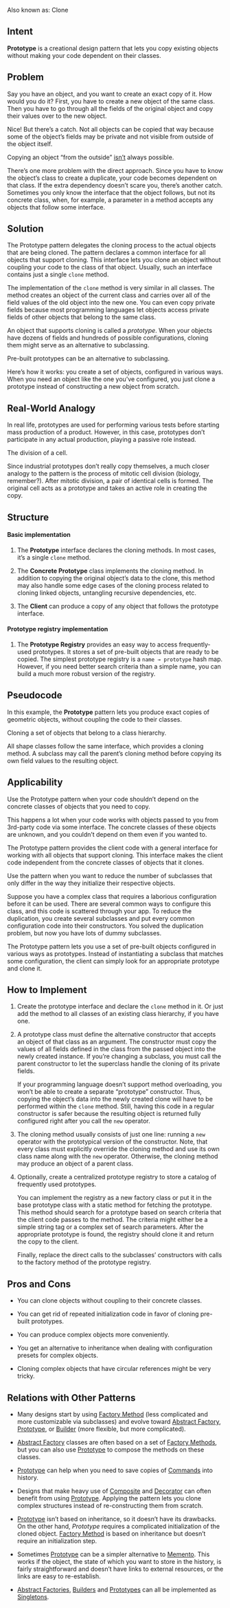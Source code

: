 Also known as: Clone

## Intent

**Prototype** is a creational design pattern that lets you copy existing objects without making your code dependent on their classes.


## Problem

Say you have an object, and you want to create an exact copy of it. How would you do it? First, you have to create a new object of the same class. Then you have to go through all the fields of the original object and copy their values over to the new object.

Nice! But there’s a catch. Not all objects can be copied that way because some of the object’s fields may be private and not visible from outside of the object itself.

Copying an object “from the outside” [isn’t](https://refactoring.guru/cargo-cult) always possible.

There’s one more problem with the direct approach. Since you have to know the object’s class to create a duplicate, your code becomes dependent on that class. If the extra dependency doesn’t scare you, there’s another catch. Sometimes you only know the interface that the object follows, but not its concrete class, when, for example, a parameter in a method accepts any objects that follow some interface.

## Solution

The Prototype pattern delegates the cloning process to the actual objects that are being cloned. The pattern declares a common interface for all objects that support cloning. This interface lets you clone an object without coupling your code to the class of that object. Usually, such an interface contains just a single `clone` method.

The implementation of the `clone` method is very similar in all classes. The method creates an object of the current class and carries over all of the field values of the old object into the new one. You can even copy private fields because most programming languages let objects access private fields of other objects that belong to the same class.

An object that supports cloning is called a _prototype_. When your objects have dozens of fields and hundreds of possible configurations, cloning them might serve as an alternative to subclassing.

Pre-built prototypes can be an alternative to subclassing.

Here’s how it works: you create a set of objects, configured in various ways. When you need an object like the one you’ve configured, you just clone a prototype instead of constructing a new object from scratch.

## Real-World Analogy

In real life, prototypes are used for performing various tests before starting mass production of a product. However, in this case, prototypes don’t participate in any actual production, playing a passive role instead.

The division of a cell.

Since industrial prototypes don’t really copy themselves, a much closer analogy to the pattern is the process of mitotic cell division (biology, remember?). After mitotic division, a pair of identical cells is formed. The original cell acts as a prototype and takes an active role in creating the copy.

## Structure

#### Basic implementation

1.  The **Prototype** interface declares the cloning methods. In most cases, it’s a single `clone` method.
    
2.  The **Concrete Prototype** class implements the cloning method. In addition to copying the original object’s data to the clone, this method may also handle some edge cases of the cloning process related to cloning linked objects, untangling recursive dependencies, etc.
    
3.  The **Client** can produce a copy of any object that follows the prototype interface.
    

#### Prototype registry implementation

1.  The **Prototype Registry** provides an easy way to access frequently-used prototypes. It stores a set of pre-built objects that are ready to be copied. The simplest prototype registry is a `name → prototype` hash map. However, if you need better search criteria than a simple name, you can build a much more robust version of the registry.
    

## Pseudocode

In this example, the **Prototype** pattern lets you produce exact copies of geometric objects, without coupling the code to their classes.

Cloning a set of objects that belong to a class hierarchy.

All shape classes follow the same interface, which provides a cloning method. A subclass may call the parent’s cloning method before copying its own field values to the resulting object.

## Applicability

Use the Prototype pattern when your code shouldn’t depend on the concrete classes of objects that you need to copy.

This happens a lot when your code works with objects passed to you from 3rd-party code via some interface. The concrete classes of these objects are unknown, and you couldn’t depend on them even if you wanted to.

The Prototype pattern provides the client code with a general interface for working with all objects that support cloning. This interface makes the client code independent from the concrete classes of objects that it clones.

Use the pattern when you want to reduce the number of subclasses that only differ in the way they initialize their respective objects.

Suppose you have a complex class that requires a laborious configuration before it can be used. There are several common ways to configure this class, and this code is scattered through your app. To reduce the duplication, you create several subclasses and put every common configuration code into their constructors. You solved the duplication problem, but now you have lots of dummy subclasses.

The Prototype pattern lets you use a set of pre-built objects configured in various ways as prototypes. Instead of instantiating a subclass that matches some configuration, the client can simply look for an appropriate prototype and clone it.

## How to Implement

1.  Create the prototype interface and declare the `clone` method in it. Or just add the method to all classes of an existing class hierarchy, if you have one.
    
2.  A prototype class must define the alternative constructor that accepts an object of that class as an argument. The constructor must copy the values of all fields defined in the class from the passed object into the newly created instance. If you’re changing a subclass, you must call the parent constructor to let the superclass handle the cloning of its private fields.
    
    If your programming language doesn’t support method overloading, you won’t be able to create a separate “prototype” constructor. Thus, copying the object’s data into the newly created clone will have to be performed within the `clone` method. Still, having this code in a regular constructor is safer because the resulting object is returned fully configured right after you call the `new` operator.
    
3.  The cloning method usually consists of just one line: running a `new` operator with the prototypical version of the constructor. Note, that every class must explicitly override the cloning method and use its own class name along with the `new` operator. Otherwise, the cloning method may produce an object of a parent class.
    
4.  Optionally, create a centralized prototype registry to store a catalog of frequently used prototypes.
    
    You can implement the registry as a new factory class or put it in the base prototype class with a static method for fetching the prototype. This method should search for a prototype based on search criteria that the client code passes to the method. The criteria might either be a simple string tag or a complex set of search parameters. After the appropriate prototype is found, the registry should clone it and return the copy to the client.
    
    Finally, replace the direct calls to the subclasses’ constructors with calls to the factory method of the prototype registry.
    

## Pros and Cons

-   You can clone objects without coupling to their concrete classes.
-   You can get rid of repeated initialization code in favor of cloning pre-built prototypes.
-   You can produce complex objects more conveniently.
-   You get an alternative to inheritance when dealing with configuration presets for complex objects.

-   Cloning complex objects that have circular references might be very tricky.

## Relations with Other Patterns

-   Many designs start by using [Factory Method](https://refactoring.guru/pattern/factory-method) (less complicated and more customizable via subclasses) and evolve toward [Abstract Factory](https://refactoring.guru/pattern/abstract-factory), [Prototype](https://refactoring.guru/pattern/prototype), or [Builder](https://refactoring.guru/pattern/builder) (more flexible, but more complicated).
    
-   [Abstract Factory](https://refactoring.guru/pattern/abstract-factory) classes are often based on a set of [Factory Methods](https://refactoring.guru/pattern/factory-method), but you can also use [Prototype](https://refactoring.guru/pattern/prototype) to compose the methods on these classes.
    
-   [Prototype](https://refactoring.guru/pattern/prototype) can help when you need to save copies of [Commands](https://refactoring.guru/pattern/command) into history.
    
-   Designs that make heavy use of [Composite](https://refactoring.guru/pattern/composite) and [Decorator](https://refactoring.guru/pattern/decorator) can often benefit from using [Prototype](https://refactoring.guru/pattern/prototype). Applying the pattern lets you clone complex structures instead of re-constructing them from scratch.
    
-   [Prototype](https://refactoring.guru/pattern/prototype) isn’t based on inheritance, so it doesn’t have its drawbacks. On the other hand, _Prototype_ requires a complicated initialization of the cloned object. [Factory Method](https://refactoring.guru/pattern/factory-method) is based on inheritance but doesn’t require an initialization step.
    
-   Sometimes [Prototype](https://refactoring.guru/pattern/prototype) can be a simpler alternative to [Memento](https://refactoring.guru/pattern/memento). This works if the object, the state of which you want to store in the history, is fairly straightforward and doesn’t have links to external resources, or the links are easy to re-establish.
    
-   [Abstract Factories](https://refactoring.guru/pattern/abstract-factory), [Builders](https://refactoring.guru/pattern/builder) and [Prototypes](https://refactoring.guru/pattern/prototype) can all be implemented as [Singletons](https://refactoring.guru/pattern/singleton).